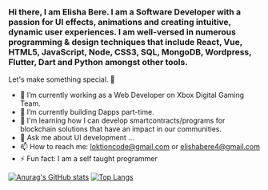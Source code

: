 ### Hi there, I am Elisha Bere. I am a Software Developer with a passion for UI effects, animations and creating intuitive, dynamic user experiences. I am well-versed in numerous programming & design techniques that include React, Vue, HTML5, JavaScript, Node, CSS3, SQL, MongoDB, Wordpress, Flutter, Dart and Python amongst other tools.


Let's make something special. 👋

- 🔭 I’m currently working as a Web Developer on Xbox Digital Gaming Team.
- 🌱 I’m currently building Dapps part-time.
- 👯 I'm learning how I can develop smartcontracts/programs for blockchain solutions that have an impact in our communities.
- 💬 Ask me about UI development ...
- 📫 How to reach me: loktioncode@gmail.com or elishabere4@gmail.com
- ⚡ Fun fact: I am a self taught programmer

[![Anurag's GitHub stats](https://github-readme-stats.vercel.app/api?username=loktioncode)](https://github.com/anuraghazra/github-readme-stats)
[![Top Langs](https://github-readme-stats.vercel.app/api/top-langs/?username=loktioncode&langs_count=8)](https://github.com/anuraghazra/github-readme-stats)

